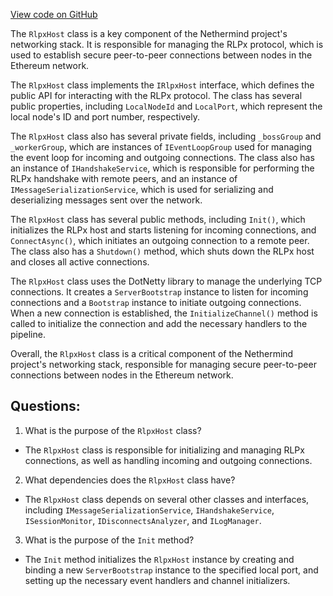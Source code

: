 [View code on GitHub](https://github.com/nethermindeth/nethermind/Nethermind.Network/Rlpx/RlpxHost.cs)

The `RlpxHost` class is a key component of the Nethermind project's networking stack. It is responsible for managing the RLPx protocol, which is used to establish secure peer-to-peer connections between nodes in the Ethereum network. 

The `RlpxHost` class implements the `IRlpxHost` interface, which defines the public API for interacting with the RLPx protocol. The class has several public properties, including `LocalNodeId` and `LocalPort`, which represent the local node's ID and port number, respectively. 

The `RlpxHost` class also has several private fields, including `_bossGroup` and `_workerGroup`, which are instances of `IEventLoopGroup` used for managing the event loop for incoming and outgoing connections. The class also has an instance of `IHandshakeService`, which is responsible for performing the RLPx handshake with remote peers, and an instance of `IMessageSerializationService`, which is used for serializing and deserializing messages sent over the network. 

The `RlpxHost` class has several public methods, including `Init()`, which initializes the RLPx host and starts listening for incoming connections, and `ConnectAsync()`, which initiates an outgoing connection to a remote peer. The class also has a `Shutdown()` method, which shuts down the RLPx host and closes all active connections. 

The `RlpxHost` class uses the DotNetty library to manage the underlying TCP connections. It creates a `ServerBootstrap` instance to listen for incoming connections and a `Bootstrap` instance to initiate outgoing connections. When a new connection is established, the `InitializeChannel()` method is called to initialize the connection and add the necessary handlers to the pipeline. 

Overall, the `RlpxHost` class is a critical component of the Nethermind project's networking stack, responsible for managing secure peer-to-peer connections between nodes in the Ethereum network.
## Questions: 
 1. What is the purpose of the `RlpxHost` class?
- The `RlpxHost` class is responsible for initializing and managing RLPx connections, as well as handling incoming and outgoing connections.

2. What dependencies does the `RlpxHost` class have?
- The `RlpxHost` class depends on several other classes and interfaces, including `IMessageSerializationService`, `IHandshakeService`, `ISessionMonitor`, `IDisconnectsAnalyzer`, and `ILogManager`.

3. What is the purpose of the `Init` method?
- The `Init` method initializes the `RlpxHost` instance by creating and binding a new `ServerBootstrap` instance to the specified local port, and setting up the necessary event handlers and channel initializers.